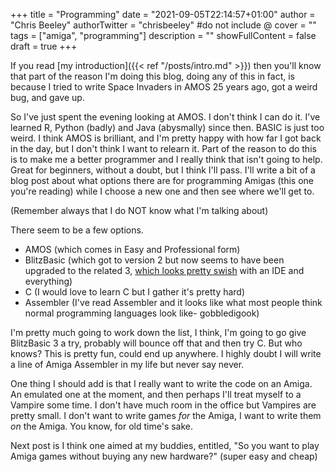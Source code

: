 +++
title = "Programming"
date = "2021-09-05T22:14:57+01:00"
author = "Chris Beeley"
authorTwitter = "chrisbeeley" #do not include @
cover = ""
tags = ["amiga", "programming"]
description = ""
showFullContent = false
draft = true
+++

If you read [my introduction]({{< ref "/posts/intro.md" >}}) then you'll know that part of the reason I'm doing this blog, doing any of this in fact, is because I tried to write Space Invaders in AMOS 25 years ago, got a weird bug, and gave up.

So I've just spent the evening looking at AMOS. I don't think I can do it. I've learned R, Python (badly) and Java (abysmally) since then. BASIC is just too weird. I think AMOS is brilliant, and I'm pretty happy with how far I got back in the day, but I don't think I want to relearn it. Part of the reason to do this is to make me a better programmer and I really think that isn't going to help. Great for beginners, without a doubt, but I think I'll pass. I'll write a bit of a blog post about what options there are for programming Amigas (this one you're reading) while I choose a new one and then see where we'll get to.

(Remember always that I do NOT know what I'm talking about)

There seem to be a few options. 

* AMOS (which comes in Easy and Professional form)
* BlitzBasic (which got to version 2 but now seems to have been upgraded to the related 3, [which looks pretty swish](https://www.amiblitz.de/index.php) with an IDE and everything)
* C (I would love to learn C but I gather it's pretty hard)
* Assembler (I've read Assembler and it looks like what most people think normal programming languages look like- gobbledigook)

I'm pretty much going to work down the list, I think, I'm going to go give BlitzBasic 3 a try, probably will bounce off that and then try C. But who knows? This is pretty fun, could end up anywhere. I highly doubt I will write a line of Amiga Assembler in my life but never say never.

One thing I should add is that I really want to write the code on an Amiga. An emulated one at the moment, and then perhaps I'll treat myself to a Vampire some time. I don't have much room in the office but Vampires are pretty small. I don't want to write games _for_ the Amiga, I want to write them _on_ the Amiga. You know, for old time's sake.

Next post is I think one aimed at my buddies, entitled, "So you want to play Amiga games without buying any new hardware?" (super easy and cheap)